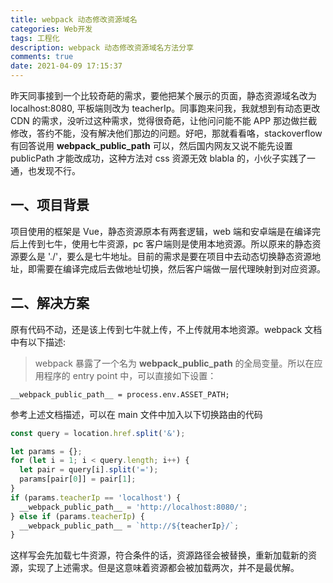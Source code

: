 ```yaml
---
title: webpack 动态修改资源域名
categories: Web开发
tags: 工程化
description: webpack 动态修改资源域名方法分享
comments: true
date: 2021-04-09 17:15:37
---
```


昨天同事接到一个比较奇葩的需求，要他把某个展示的页面，静态资源域名改为 localhost:8080, 平板端则改为 teacherIp。同事跑来问我，我就想到有动态更改 CDN 的需求，没听过这种需求，觉得很奇葩，让他问问能不能 APP 那边做拦截修改，答约不能，没有解决他们那边的问题。好吧，那就看看咯，stackoverflow 有回答说用 **webpack_public_path** 可以，然后国内网友又说不能先设置 publicPath 才能改成功，这种方法对 css 资源无效 blabla 的，小伙子实践了一通，也发现不行。

## 一、项目背景

项目使用的框架是 Vue，静态资源原本有两套逻辑，web 端和安卓端是在编译完后上传到七牛，使用七牛资源，pc 客户端则是使用本地资源。所以原来的静态资源要么是 './'，要么是七牛地址。目前的需求是要在项目中去动态切换静态资源地址，即需要在编译完成后去做地址切换，然后客户端做一层代理映射到对应资源。

## 二、解决方案

原有代码不动，还是该上传到七牛就上传，不上传就用本地资源。webpack 文档中有以下描述:

> webpack 暴露了一个名为 __webpack_public_path__ 的全局变量。所以在应用程序的 entry point 中，可以直接如下设置：

`__webpack_public_path__ = process.env.ASSET_PATH;`

参考上述文档描述，可以在 main 文件中加入以下切换路由的代码

```js
const query = location.href.split('&');

let params = {};
for (let i = 1; i < query.length; i++) {
  let pair = query[i].split('=');
  params[pair[0]] = pair[1];
}
if (params.teacherIp == 'localhost') {
  __webpack_public_path__ = 'http://localhost:8080/';
} else if (params.teacherIp) {
  __webpack_public_path__ = `http://${teacherIp}/`;
}
```

这样写会先加载七牛资源，符合条件的话，资源路径会被替换，重新加载新的资源，实现了上述需求。但是这意味着资源都会被加载两次，并不是最优解。
